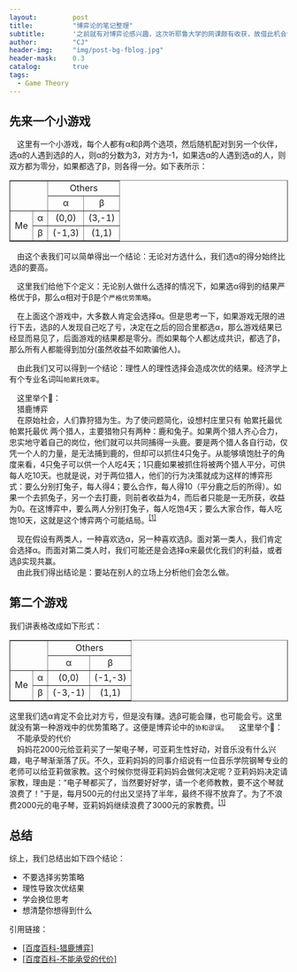 ```yaml
---
layout: 		post
title: 			"博弈论的笔记整理"
subtitle: 		'之前就有对博弈论感兴趣，这次听耶鲁大学的网课颇有收获，故借此机会记点笔记'
author: 		"CJ"
header-img: 	"img/post-bg-fblog.jpg"
header-mask: 	0.3
catalog: 		true
tags:
  - Game Theory
---
```


## 先来一个小游戏
&emsp;这里有一个小游戏，每个人都有α和β两个选项，然后随机配对到另一个伙伴，选α的人遇到选β的人，则α的分数为3，对方为-1，如果选α的人遇到选α的人，则双方都为零分，如果都选了β，则各得一分。如下表所示：  
<table border="1px" style="border-collapse: collapse;">
        <tr>
            <td colspan="2" rowspan="2"></td>
            <td colspan="2" align="center">Others</td>
        </tr>
        <tr>
            <td align="center">α</td>
            <td align="center">β</td>
        </tr>
        <tr>
            <td rowspan="2" align="center">Me</td>
            <td align="center">α</td>
            <td align="center">(0,0)</td>
            <td align="center">(3,-1)</td>
        </tr>
        <tr>
            <td align="center">β</td>
            <td align="center">(-1,3)</td>
            <td align="center">(1,1)</td>
        </tr>
    </table>

&emsp;由这个表我们可以简单得出一个结论：无论对方选什么，我们选α的得分始终比选β的要高。 
   
&emsp;这里我们给他下个定义：无论别人做什么选择的情况下，如果选α得到的结果严格优于β，那么α相对于β是个```严格优势策略```。

&emsp;在上面这个游戏中，大多数人肯定会选择α。但是思考一下，如果游戏无限的进行下去，选β的人发现自己吃了亏，决定在之后的回合里都选α，那么游戏结果已经显而易见了，后面游戏的结果都是零分。而如果每个人都达成共识，都选了β，那么所有人都能得到加分(虽然收益不如欺骗他人)。

&emsp;由此我们又可以得到一个结论：理性人的理性选择会造成次优的结果。经济学上有个专业名词叫```帕累托效率```。

&emsp;这里举个🌰：  
&emsp;猎鹿博弈  
&emsp;在原始社会，人们靠狩猎为生。为了使问题简化，设想村庄里只有
帕累托最优
帕累托最优
两个猎人，主要猎物只有两种：鹿和兔子。如果两个猎人齐心合力，忠实地守着自己的岗位，他们就可以共同捕得一头鹿。要是两个猎人各自行动，仅凭一个人的力量，是无法捕到鹿的，但却可以抓住4只兔子。从能够填饱肚子的角度来看，4只兔子可以供一个人吃4天；1只鹿如果被抓住将被两个猎人平分，可供每人吃10天。也就是说，对于两位猎人，他们的行为决策就成为这样的博弈形式：要么分别打兔子，每人得4；要么合作，每人得10（平分鹿之后的所得）。如果一个去抓兔子，另一个去打鹿，则前者收益为4，而后者只能是一无所获，收益为0。在这博弈中，要么两人分别打兔子，每人吃饱4天；要么大家合作，每人吃饱10天，这就是这个博弈两个可能结局。<sup>[[1]](#ref1)</sup>

&emsp;现在假设有两类人，一种喜欢选α，另一种喜欢选β。面对第一类人，我们肯定会选择α。而面对第二类人时，我们可能还是会选择α来最优化我们的利益，或者选β实现共赢。  
&emsp;由此我们得出结论是：要站在别人的立场上分析他们会怎么做。

## 第二个游戏
我们讲表格改成如下形式：
<table border="1px" style="border-collapse: collapse;">
        <tr>
            <td colspan="2" rowspan="2"></td>
            <td colspan="2" align="center">Others</td>
        </tr>
        <tr>
            <td align="center">α</td>
            <td align="center">β</td>
        </tr>
        <tr>
            <td rowspan="2" align="center">Me</td>
            <td align="center">α</td>
            <td align="center">(0,0)</td>
            <td align="center">(-1,-3)</td>
        </tr>
        <tr>
            <td align="center">β</td>
            <td align="center">(-3,-1)</td>
            <td align="center">(1,1)</td>
        </tr>
    </table>

这里我们选α肯定不会比对方亏，但是没有赚。选β可能会赚，也可能会亏。这里就没有第一种游戏中的优势策略了。这便是博弈论中的```协和谬误```。
&emsp;这里举个🌰：   
&emsp;不能承受的代价  
&emsp;妈妈花2000元给亚莉买了一架电子琴，可亚莉生性好动，对音乐没有什么兴趣，电子琴渐渐落了灰。不久，亚莉妈妈的同事介绍说有一位音乐学院钢琴专业的老师可以给亚莉做家教。这个时候你觉得亚莉妈妈会做何决定呢？亚莉妈妈决定请家教，理由是：“电子琴都买了，当然要好好学，请一个老师教教，要不这个琴就浪费了！”于是，每月500元的付出又坚持了半年，最终不得不放弃了。为了不浪费2000元的电子琴，亚莉妈妈继续浪费了3000元的家教费。<sup>[[1]](#ref2)</sup>




## 总结
综上，我们总结出如下四个结论：
  
- 不要选择劣势策略  
- 理性导致次优结果  
- 学会换位思考  
- 想清楚你想得到什么    




引用链接：  

- <a id="ref1" href="https://baike.baidu.com/item/%E5%B8%95%E7%B4%AF%E6%89%98%E6%9C%80%E4%BC%98/1768788?fromtitle=%E5%B8%95%E7%B4%AF%E6%89%98%E6%95%88%E7%8E%87&fromid=3664561&fr=aladdin#1_3">[百度百科-猎鹿博弈]
- <a id="ref1" href="https://baike.baidu.com/item/%E5%8D%8F%E5%92%8C%E8%B0%AC%E8%AF%AF/1217416?fr=aladdin">[百度百科-不能承受的代价]